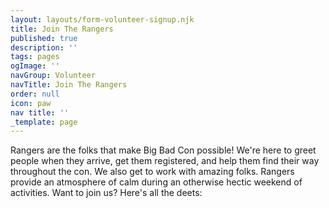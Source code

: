 ```yaml
---
layout: layouts/form-volunteer-signup.njk
title: Join The Rangers
published: true
description: ''
tags: pages
ogImage: ''
navGroup: Volunteer
navTitle: Join The Rangers
order: null
icon: paw
nav title: ''
_template: page
---
```



Rangers are the folks that make Big Bad Con possible! We're here to greet people when they arrive, get them registered, and help them find their way throughout the con. We also get to work with amazing folks. Rangers provide an atmosphere of calm during an otherwise hectic weekend of activities. Want to join us? Here's all the deets:
